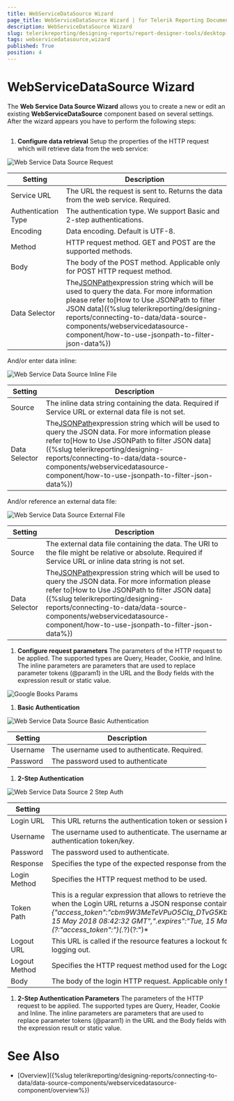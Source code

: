 ```yaml
---
title: WebServiceDataSource Wizard
page_title: WebServiceDataSource Wizard | for Telerik Reporting Documentation
description: WebServiceDataSource Wizard
slug: telerikreporting/designing-reports/report-designer-tools/desktop-designers/tools/data-source-wizards/webservicedatasource-wizard
tags: webservicedatasource,wizard
published: True
position: 4
---
```


# WebServiceDataSource Wizard



The __Web Service Data Source Wizard__  allows you to create a new or edit an existing         __WebServiceDataSource__  component based on several settings.         After the wizard appears you have to perform the following steps:       

## 

1. __Configure data retrieval__ Setup the properties of the HTTP request which will retrieve data from the web service:               

  ![Web Service Data Source Request](images/DataSources/WebServiceDataSourceRequest.png)


| Setting | Description |
| ------ | ------ |
|Service URL|The URL the request is sent to. Returns the data from the web service. Required.|
|Authentication Type|The authentication type. We support Basic and 2-step authentications.|
|Encoding|Data encoding. Default is UTF-8.|
|Method|HTTP request method. GET and POST are the supported methods.|
|Body|The body of the POST method. Applicable only for POST HTTP request method.|
|Data Selector|The[JSONPath](https://www.newtonsoft.com/json/help/html/QueryJsonSelectTokenJsonPath.htm)expression string which will be used to query the data. For more information please refer to[How to Use JSONPath to filter JSON data]({%slug telerikreporting/designing-reports/connecting-to-data/data-source-components/webservicedatasource-component/how-to-use-jsonpath-to-filter-json-data%})|


And/or enter data inline:               

  ![Web Service Data Source Inline File](images/DataSources/WebServiceDataSourceInlineFile.png)


| Setting | Description |
| ------ | ------ |
|Source|The inline data string containing the data. Required if Service URL or external data file is not set.|
|Data Selector|The[JSONPath](https://www.newtonsoft.com/json/help/html/QueryJsonSelectTokenJsonPath.htm)expression string which will be used to query the JSON data. For more information please refer to[How to Use JSONPath to filter JSON data]({%slug telerikreporting/designing-reports/connecting-to-data/data-source-components/webservicedatasource-component/how-to-use-jsonpath-to-filter-json-data%})|


And/or reference an external data file:               

  ![Web Service Data Source External File](images/DataSources/WebServiceDataSourceExternalFile.png)


| Setting | Description |
| ------ | ------ |
|Source|The external data file containing the data. The URI to the file might be relative or absolute. Required if Service URL or inline data string is not set.|
|Data Selector|The[JSONPath](https://www.newtonsoft.com/json/help/html/QueryJsonSelectTokenJsonPath.htm)expression string which will be used to query the JSON data. For more information please refer to[How to Use JSONPath to filter JSON data]({%slug telerikreporting/designing-reports/connecting-to-data/data-source-components/webservicedatasource-component/how-to-use-jsonpath-to-filter-json-data%})|




1. __Configure request parameters__ The parameters of the HTTP request to be applied. The supported types are Query, Header, Cookie, and Inline.               The inline parameters are parameters that are used to replace parameter tokens (@param1) in the URL and the Body fields               with the expression result or static value.               

  ![Google Books Params](images/DataSources/GoogleBooksParams.png)

1. __Basic Authentication__   

  ![Web Service Data Source Basic Authentication](images/DataSources/WebServiceDataSourceBasicAuthentication.png)


| Setting | Description |
| ------ | ------ |
|Username|The username used to authenticate. Required.|
|Password|The password used to authenticate|




1. __2-Step Authentication__   

  ![Web Service Data Source 2 Step Auth](images/DataSources/WebServiceDataSource2StepAuth.png)


| Setting | Description |
| ------ | ------ |
|Login URL|This URL returns the authentication token or session key that allows you to access the API. Required.|
|Username|The username used to authenticate. The username and password are needed only when the Login URL uses Basic Authentication to retrieve the authentication token/key.|
|Password|The password used to authenticate.|
|Response|Specifies the type of the expected response from the Login URL. JSON and plain text are supported.|
|Login Method|Specifies the HTTP request method to be used.|
|Token Path|This is a regular expression that allows to retrieve the authentication or session key from the response received via the Login URL.                     For example, when the Login URL returns a JSON response containing the authentication token in the form: *{"access_token":"cbm9W3MeTeVPuO5CIq_DTvG5KbzydpRQ","token_type":"bearer","expires_in":1799,"userName":"demouser",".issued":"Tue, 15 May 2018 08:42:32 GMT",".expires":"Tue, 15 May 2018 09:12:32 GMT"}* the token path regular expression to retrieve the token would be: *(?:"access_token":")(.*?)(?:")* |
|Logout URL|This URL is called if the resource features a lockout for having too many sessions open. Refresh the report and try again after successfully logging out.|
|Logout Method|Specifies the HTTP request method used for the Logout URL.|
|Body|The body of the login HTTP request. Applicable only for POST HTTP request method|




1. __2-Step Authentication Parameters__ The parameters of the HTTP request to be applied. The supported types are Query, Header, Cookie and Inline.               The inline parameters are parameters that are used to replace parameter tokens (@param1) in the URL and the Body fields               with the expression result or static value.             

# See Also


 * [Overview]({%slug telerikreporting/designing-reports/connecting-to-data/data-source-components/webservicedatasource-component/overview%})
